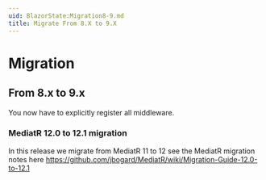 ```yaml
---
uid: BlazorState:Migration8-9.md
title: Migrate From 8.X to 9.X
---
```


# Migration

## From 8.x to 9.x

You now have to explicitly register all middleware.

### MediatR 12.0 to 12.1 migration

In this release we migrate from MediatR 11 to 12 see the MediatR migration notes here https://github.com/jbogard/MediatR/wiki/Migration-Guide-12.0-to-12.1
